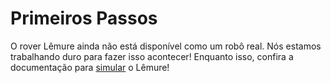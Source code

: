 # Primeiros Passos

O rover Lêmure ainda não está disponível como um robô real. Nós estamos trabalhando
duro para fazer isso acontecer! Enquanto isso, confira a documentação para
[simular](/robos/lemure/simulacao) o Lêmure!
